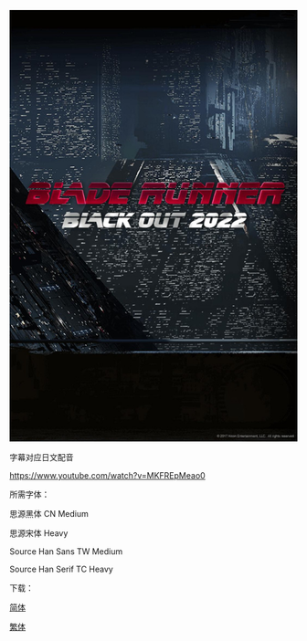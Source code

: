 ![](key_visual.jpg)

字幕对应日文配音

https://www.youtube.com/watch?v=MKFREpMeao0

所需字体：

思源黑体 CN Medium

思源宋体 Heavy

Source Han Sans TW Medium

Source Han Serif TC Heavy

下载：

[简体](https://github.com/SweetSub/SweetSub-source/raw/master/Blade%20Runner%20Black%20Out%202022/%5BSweetSub%5D%20Blade%20Runner%20Black%20Out%202022%20%5BWebRip%201920x1080%20HEVC-yuv420p10%20AACx2%20ASS%5D.chs.ass)

[繁体](https://raw.githubusercontent.com/SweetSub/SweetSub-source/master/Blade%20Runner%20Black%20Out%202022/%5BSweetSub%5D%20Blade%20Runner%20Black%20Out%202022%20%5BWebRip%201920x1080%20HEVC-yuv420p10%20AACx2%20ASS%5D.cht.ass)